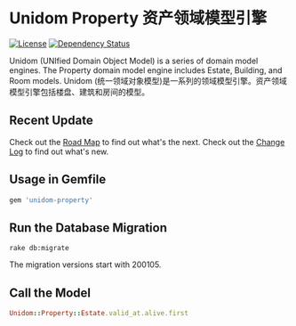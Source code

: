 # Unidom Property 资产领域模型引擎

[![License](https://img.shields.io/badge/license-MIT-green.svg)](http://opensource.org/licenses/MIT)
[![Dependency Status](https://gemnasium.com/badges/github.com/topbitdu/unidom-property.svg)](https://gemnasium.com/github.com/topbitdu/unidom-property)

Unidom (UNIfied Domain Object Model) is a series of domain model engines. The Property domain model engine includes Estate, Building, and Room models.
Unidom (统一领域对象模型)是一系列的领域模型引擎。资产领域模型引擎包括楼盘、建筑和房间的模型。



## Recent Update

Check out the [Road Map](ROADMAP.md) to find out what's the next.
Check out the [Change Log](CHANGELOG.md) to find out what's new.



## Usage in Gemfile

```ruby
gem 'unidom-property'
```



## Run the Database Migration

```shell
rake db:migrate
```
The migration versions start with 200105.



## Call the Model

```ruby
Unidom::Property::Estate.valid_at.alive.first
```
